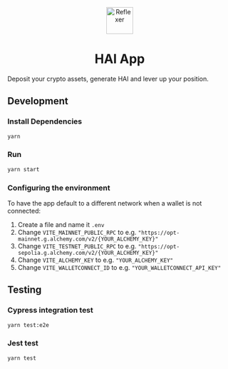 <p align="center">
  <a href="https://reflexer.finance" target="_blank">
    <img alt="Reflexer" src="https://i.ibb.co/CtWRHQd/android-chrome-512x512.png" width="60" />
  </a>
</p>
<h1 align="center">
  HAI App
</h1>

Deposit your crypto assets, generate HAI and lever up your position.

<!-- - Website: [reflexer.finance](https://reflexer.finance/)
- App: [app.reflexer.finance](https://app.reflexer.finance)
- Docs: [docs.reflexer.finance](https://docs.reflexer.finance/)
- Twitter: [@reflexerfinance](https://twitter.com/reflexerfinance)
- Discord: [Reflexer](https://discord.com/invite/83t3xKT)
- Whitepaper: [Link](https://github.com/reflexer-labs/whitepapers/blob/master/English/hai-english.pdf) -->

## Development

### Install Dependencies

```bash
yarn
```

### Run

```bash
yarn start
```

### Configuring the environment

To have the app default to a different network when a wallet is not connected:

1. Create a file and name it `.env`
2. Change `VITE_MAINNET_PUBLIC_RPC` to e.g. `"https://opt-mainnet.g.alchemy.com/v2/{YOUR_ALCHEMY_KEY}"`
3. Change `VITE_TESTNET_PUBLIC_RPC` to e.g. `"https://opt-sepolia.g.alchemy.com/v2/{YOUR_ALCHEMY_KEY}"`
4. Change `VITE_ALCHEMY_KEY` to e.g. `"YOUR_ALCHEMY_KEY"`
4. Change `VITE_WALLETCONNECT_ID` to e.g. `"YOUR_WALLETCONNECT_API_KEY"`

## Testing

### Cypress integration test

```bash
yarn test:e2e
```

### Jest test

```bash
yarn test
```
